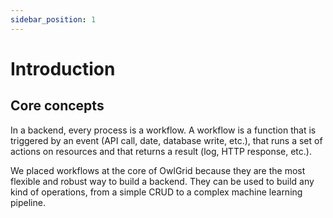 ```yaml
---
sidebar_position: 1
---
```


# Introduction

## Core concepts

In a backend, every process is a workflow. A workflow is a function that is triggered by an event (API call, date, database write, etc.), that runs a set of actions on resources and that returns a result (log, HTTP response, etc.).

We placed workflows at the core of OwlGrid because they are the most flexible and robust way to build a backend. They can be used to build any kind of operations, from a simple CRUD to a complex machine learning pipeline.

